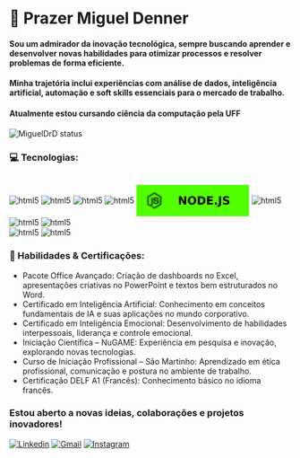 # 🚀 Prazer Miguel Denner

#### Sou um admirador da inovação tecnológica, sempre buscando aprender e desenvolver novas habilidades para otimizar processos e resolver problemas de forma eficiente.
#### Minha trajetória inclui experiências com análise de dados, inteligência artificial, automação e soft skills essenciais para o mercado de trabalho.

#### Atualmente estou cursando ciência da computação pela UFF

![MiguelDrD status](https://github-readme-stats.vercel.app/api?username=MiguelDrD&show_icons=true&theme=radical)

### 💻 Tecnologias:

<div style="display= inline_block"><br/>
    <img align="center" alt="html5" src="https://img.shields.io/badge/HTML5-E34F26?style=for-the-badge&logo=html5&logoColor=white">
    <img align="center" alt="html5" src="https://img.shields.io/badge/CSS3-1572B6?style=for-the-badge&logo=css3&logoColor=white">
    <img align="center" alt="html5" src="https://img.shields.io/badge/JavaScript-F7DF1E?style=for-the-badge&logo=javascript&logoColor=black">
    <img align="center" alt="html5" src="https://img.shields.io/badge/React-61DAFB?style=for-the-badge&logo=react&logoColor=000000">
    <img align="center" alt="html5" src="SVG/NODEJS.svg">
    <img align="center" alt="html5" src="https://img.shields.io/badge/Python-1500ff?style=for-the-badge&logo=python&logoColor=white">
    <img align="center" alt="html5" src="https://img.shields.io/badge/Visual_Studio_Code-014f86?style=for-the-badge&logo=visual%20studio%20code&logoColor=white">
    <img align="center" alt="html5" src="https://img.shields.io/badge/GIT-ff7b00?style=for-the-badge&logo=git&logoColor=white"><br/>
    <img align="center" alt="html5" src="https://img.shields.io/badge/Express.js-e5e5e5?style=for-the-badge">
    <img align="center" alt="html5" src="https://img.shields.io/badge/Figma-000000?style=for-the-badge&logo=figma&logoColor=white">
</div>


### 🎯 Habilidades & Certificações:

- Pacote Office Avançado: Criação de dashboards no Excel, apresentações criativas no PowerPoint e textos bem estruturados no Word.
- Certificado em Inteligência Artificial: Conhecimento em conceitos fundamentais de IA e suas aplicações no mundo corporativo.
- Certificado em Inteligência Emocional: Desenvolvimento de habilidades interpessoais, liderança e controle emocional.
- Iniciação Científica – NuGAME: Experiência em pesquisa e inovação, explorando novas tecnologias.
- Curso de Iniciação Profissional – São Martinho: Aprendizado em ética profissional, comunicação e postura no ambiente de trabalho.
- Certificação DELF A1 (Francês): Conhecimento básico no idioma francês.


### Estou aberto a novas ideias, colaborações e projetos inovadores!

[![Linkedin](https://img.shields.io/badge/LinkedIn-0077B5?style=for-the-badge&logo=linkedin&logoColor=white)](www.linkedin.com/in/migueldenner)
[![Gmail](https://img.shields.io/badge/Gmail-c32f27?style=for-the-badge&logo=gmail&logoColor=white)](migueldennerrocha@gmail.com)
[![Instagram](https://img.shields.io/badge/Instagram-ff0055?style=for-the-badge&logo=instagram&logoColor=white)](https://www.instagram.com/miguelx.denner/)
